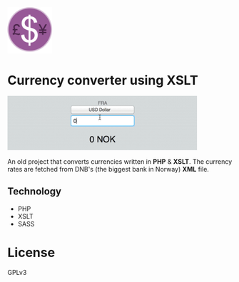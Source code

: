 <img src="https://github.com/kleinrein/currency-xslt/blob/master/favicon.png" width="100">

# Currency converter using XSLT

<img src="https://github.com/kleinrein/currency-xslt/blob/master/images/currency-xslt.gif" width="425">

An old project that converts currencies written in **PHP** & **XSLT**.
The currency rates are fetched from DNB's (the biggest bank in Norway) **XML** file.

## Technology
* PHP
* XSLT
* SASS

# License
GPLv3